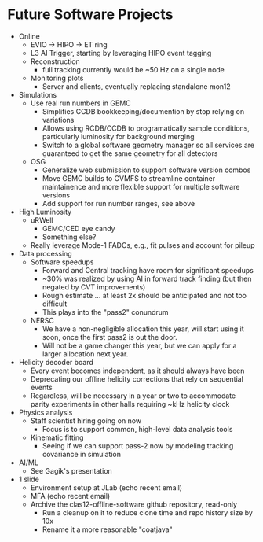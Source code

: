 # Future Software Projects

* Online
  * EVIO -> HIPO -> ET ring
  * L3 AI Trigger, starting by leveraging HIPO event tagging
  * Reconstruction
    * full tracking currently would be ~50 Hz on a single node
  * Monitoring plots
    * Server and clients, eventually replacing standalone mon12
* Simulations
  * Use real run numbers in GEMC
    * Simplifies CCDB bookkeeping/documention by stop relying on variations
    * Allows using RCDB/CCDB to programatically sample conditions, particularly luminosity for background merging 
    * Switch to a global software geometry manager so all services are guaranteed to get the same geometry for all detectors
  * OSG
    * Generalize web submission to support software version combos
    * Move GEMC builds to CVMFS to streamline container maintainence and more flexible support for multiple software versions
    * Add support for run number ranges, see above
* High Luminosity
  * uRWell
    * GEMC/CED eye candy
    * Something else?
  * Really leverage Mode-1 FADCs, e.g., fit pulses and account for pileup
* Data processing
  * Software speedups
    * Forward and Central tracking have room for significant speedups
    * ~30% was realized by using AI in forward track finding (but then negated by CVT improvements)
    * Rough estimate ... at least 2x should be anticipated and not too difficult
    * This plays into the "pass2" conundrum
  * NERSC
    * We have a non-negligible allocation this year, will start using it soon, once the first pass2 is out the door.
    * Will not be a game changer this year, but we can apply for a larger allocation next year.
* Helicity decoder board
  * Every event becomes independent, as it should always have been
  * Deprecating our offline helicity corrections that rely on sequential events
  * Regardless, will be necessary in a year or two to accommodate parity experiments in other halls requiring ~kHz helicity clock
* Physics analysis
  * Staff scientist hiring going on now
    * Focus is to support common, high-level data analysis tools
  * Kinematic fitting
    * Seeing if we can support pass-2 now by modeling tracking covariance in simulation
* AI/ML
  * See Gagik's presentation
* 1 slide
  * Environment setup at JLab (echo recent email) 
  * MFA (echo recent email)
  * Archive the clas12-offline-software github repository, read-only
    * Run a cleanup on it to reduce clone time and repo history size by 10x
    * Rename it a more reasonable "coatjava"
